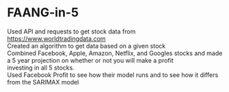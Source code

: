 # FAANG-in-5

Used API and requests to get stock data from https://www.worldtradingdata.com
<br />
Created an algorithm to get data based on a given stock
<br />
Combined Facebook, Apple, Amazon, Netflix, and Googles stocks and made a 5 year projection on whether or not you will make a profit 
<br />
investing in all 5 stocks. 
<br />
Used Facebook Profit to see how their model runs and to see how it differs from the SARIMAX model
